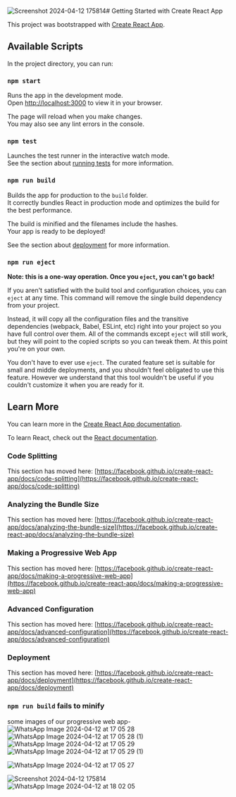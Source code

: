 ![Screenshot 2024-04-12 175814](https://github.com/Harish119306/Potential-Maker/assets/124718353/145003c0-8872-4c66-9942-8f3361753a96)# Getting Started with Create React App

This project was bootstrapped with [Create React App](https://github.com/facebook/create-react-app).

## Available Scripts

In the project directory, you can run:

### `npm start`

Runs the app in the development mode.\
Open [http://localhost:3000](http://localhost:3000) to view it in your browser.

The page will reload when you make changes.\
You may also see any lint errors in the console.

### `npm test`

Launches the test runner in the interactive watch mode.\
See the section about [running tests](https://facebook.github.io/create-react-app/docs/running-tests) for more information.

### `npm run build`

Builds the app for production to the `build` folder.\
It correctly bundles React in production mode and optimizes the build for the best performance.

The build is minified and the filenames include the hashes.\
Your app is ready to be deployed!

See the section about [deployment](https://facebook.github.io/create-react-app/docs/deployment) for more information.

### `npm run eject`

**Note: this is a one-way operation. Once you `eject`, you can't go back!**

If you aren't satisfied with the build tool and configuration choices, you can `eject` at any time. This command will remove the single build dependency from your project.

Instead, it will copy all the configuration files and the transitive dependencies (webpack, Babel, ESLint, etc) right into your project so you have full control over them. All of the commands except `eject` will still work, but they will point to the copied scripts so you can tweak them. At this point you're on your own.

You don't have to ever use `eject`. The curated feature set is suitable for small and middle deployments, and you shouldn't feel obligated to use this feature. However we understand that this tool wouldn't be useful if you couldn't customize it when you are ready for it.

## Learn More

You can learn more in the [Create React App documentation](https://facebook.github.io/create-react-app/docs/getting-started).

To learn React, check out the [React documentation](https://reactjs.org/).

### Code Splitting

This section has moved here: [https://facebook.github.io/create-react-app/docs/code-splitting](https://facebook.github.io/create-react-app/docs/code-splitting)

### Analyzing the Bundle Size

This section has moved here: [https://facebook.github.io/create-react-app/docs/analyzing-the-bundle-size](https://facebook.github.io/create-react-app/docs/analyzing-the-bundle-size)

### Making a Progressive Web App

This section has moved here: [https://facebook.github.io/create-react-app/docs/making-a-progressive-web-app](https://facebook.github.io/create-react-app/docs/making-a-progressive-web-app)

### Advanced Configuration

This section has moved here: [https://facebook.github.io/create-react-app/docs/advanced-configuration](https://facebook.github.io/create-react-app/docs/advanced-configuration)

### Deployment

This section has moved here: [https://facebook.github.io/create-react-app/docs/deployment](https://facebook.github.io/create-react-app/docs/deployment)

### `npm run build` fails to minify
some images of our progressive web app-
![WhatsApp Image 2024-04-12 at 17 05 28](https://github.com/Harish119306/Potential-Maker/assets/124718353/cc4c1736-7877-4d2b-8c8b-a3829244c5cb)
![WhatsApp Image 2024-04-12 at 17 05 28 (1)](https://github.com/Harish119306/Potential-Maker/assets/124718353/2020390c-2c14-493a-bb36-297b07cc11ef)
![WhatsApp Image 2024-04-12 at 17 05 29](https://github.com/Harish119306/Potential-Maker/assets/124718353/1b247e8f-bb47-4fb8-bdcb-7da355819d25)
![WhatsApp Image 2024-04-12 at 17 05 29 (1)](https://github.com/Harish119306/Potential-Maker/assets/124718353/3c225bba-acdd-4b85-a830-e8df9375e9d7)


![WhatsApp Image 2024-04-12 at 17 05 27](https://github.com/Harish119306/Potential-Maker/assets/124718353/41e736d6-e94b-45db-bd7c-c6ac809ce2b6)



![Screenshot 2024-04-12 175814](https://github.com/Harish119306/Potential-Maker/assets/124718353/d6126321-8ae1-4fb7-bc8c-5058b3bf9c20)
![WhatsApp Image 2024-04-12 at 18 02 05](https://github.com/Harish119306/Potential-Maker/assets/124718353/3930a27f-2f83-42bd-ad73-591ccdf51769)

